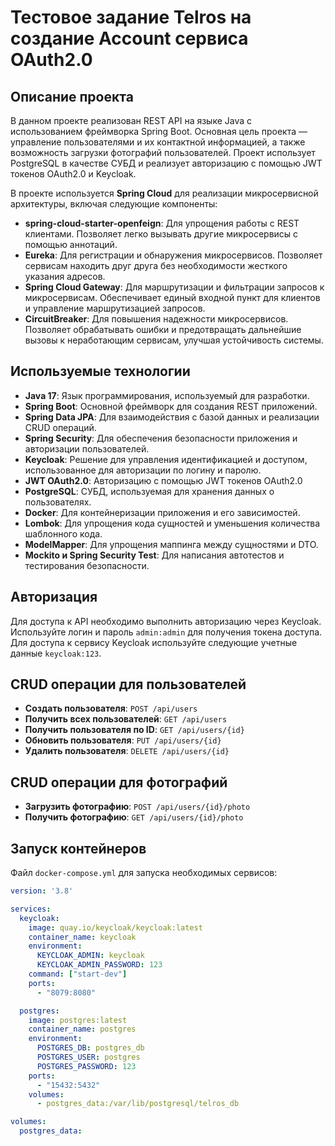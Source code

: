 # Тестовое задание Telros на создание Account сервиса OAuth2.0

## Описание проекта

В данном проекте реализован REST API на языке Java с использованием фреймворка Spring Boot. Основная цель проекта — управление пользователями и их контактной информацией, а также возможность загрузки фотографий пользователей. Проект использует PostgreSQL в качестве СУБД и реализует авторизацию с помощью JWT токенов OAuth2.0 и Keycloak.

В проекте используется **Spring Cloud** для реализации микросервисной архитектуры, включая следующие компоненты:
- **spring-cloud-starter-openfeign**: Для упрощения работы с REST клиентами. Позволяет легко вызывать другие микросервисы с помощью аннотаций.
- **Eureka**: Для регистрации и обнаружения микросервисов. Позволяет сервисам находить друг друга без необходимости жесткого указания адресов.
- **Spring Cloud Gateway**: Для маршрутизации и фильтрации запросов к микросервисам. Обеспечивает единый входной пункт для клиентов и управление маршрутизацией запросов.
- **CircuitBreaker**: Для повышения надежности микросервисов. Позволяет обрабатывать ошибки и предотвращать дальнейшие вызовы к неработающим сервисам, улучшая устойчивость системы.

## Используемые технологии

- **Java 17**: Язык программирования, используемый для разработки.
- **Spring Boot**: Основной фреймворк для создания REST приложений.
- **Spring Data JPA**: Для взаимодействия с базой данных и реализации CRUD операций.
- **Spring Security**: Для обеспечения безопасности приложения и авторизации пользователей.
- **Keycloak**: Решение для управления идентификацией и доступом, использованное для авторизации по логину и паролю.
- **JWT OAuth2.0**: Авторизацию с помощью JWT токенов OAuth2.0
- **PostgreSQL**: СУБД, используемая для хранения данных о пользователях.
- **Docker**: Для контейнеризации приложения и его зависимостей.
- **Lombok**: Для упрощения кода сущностей и уменьшения количества шаблонного кода.
- **ModelMapper**: Для упрощения маппинга между сущностями и DTO.
- **Mockito и Spring Security Test**: Для написания автотестов и тестирования безопасности.

## Авторизация
Для доступа к API необходимо выполнить авторизацию через Keycloak. 
Используйте логин и пароль `admin:admin` для получения токена доступа. 
Для доступа к сервису Keycloak используйте следующие учетные данные `keycloak:123`.

## CRUD операции для пользователей

- **Создать пользователя**: `POST /api/users`
- **Получить всех пользователей**: `GET /api/users`
- **Получить пользователя по ID**: `GET /api/users/{id}`
- **Обновить пользователя**: `PUT /api/users/{id}`
- **Удалить пользователя**: `DELETE /api/users/{id}`

## CRUD операции для фотографий

- **Загрузить фотографию**: `POST /api/users/{id}/photo`
- **Получить фотографию**: `GET /api/users/{id}/photo`

## Запуск контейнеров

Файл `docker-compose.yml` для запуска необходимых сервисов:

```yaml
version: '3.8'

services:
  keycloak:
    image: quay.io/keycloak/keycloak:latest
    container_name: keycloak
    environment:
      KEYCLOAK_ADMIN: keycloak
      KEYCLOAK_ADMIN_PASSWORD: 123
    command: ["start-dev"]
    ports:
      - "8079:8080"

  postgres:
    image: postgres:latest
    container_name: postgres
    environment:
      POSTGRES_DB: postgres_db
      POSTGRES_USER: postgres
      POSTGRES_PASSWORD: 123
    ports:
      - "15432:5432"
    volumes:
      - postgres_data:/var/lib/postgresql/telros_db

volumes:
  postgres_data:
